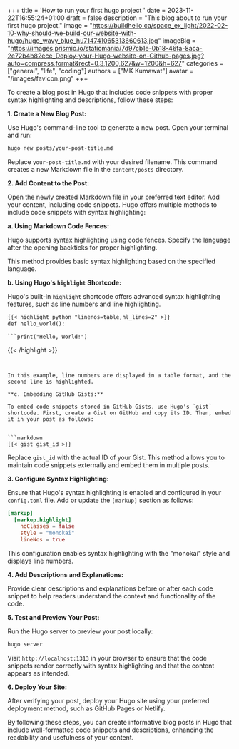+++
title = 'How to run your first hugo project '
date = 2023-11-22T16:55:24+01:00
draft = false
description = "This blog about to run your first hugo project."
image = "https://buildhello.ca/space_ex_light/2022-02-10-why-should-we-build-our-website-with-hugo/hugo_wavy_blue_hu714741065313660613.jpg"
imageBig = "https://images.prismic.io/staticmania/7d97cb1e-0b18-46fa-8aca-2e72b4b82ece_Deploy-your-Hugo-website-on-Github-pages.jpg?auto=compress,format&rect=0,3,1200,627&w=1200&h=627"
categories = ["general", "life", "coding"]
authors = ["MK Kumawat"]
avatar = "/images/favicon.png"
+++

To create a blog post in Hugo that includes code snippets with proper syntax highlighting and descriptions, follow these steps:

**1. Create a New Blog Post:**

Use Hugo's command-line tool to generate a new post. Open your terminal and run:

```bash
hugo new posts/your-post-title.md
```

Replace `your-post-title.md` with your desired filename. This command creates a new Markdown file in the `content/posts` directory.

**2. Add Content to the Post:**

Open the newly created Markdown file in your preferred text editor. Add your content, including code snippets. Hugo offers multiple methods to include code snippets with syntax highlighting:

**a. Using Markdown Code Fences:**

Hugo supports syntax highlighting using code fences. Specify the language after the opening backticks for proper highlighting.

This method provides basic syntax highlighting based on the specified language.

**b. Using Hugo's `highlight` Shortcode:**

Hugo's built-in `highlight` shortcode offers advanced syntax highlighting features, such as line numbers and line highlighting.

```markdown
{{< highlight python "linenos=table,hl_lines=2" >}}
def hello_world():
```

    ```print("Hello, World!")

{{< /highlight >}}

````


In this example, line numbers are displayed in a table format, and the second line is highlighted.

**c. Embedding GitHub Gists:**

To embed code snippets stored in GitHub Gists, use Hugo's `gist` shortcode. First, create a Gist on GitHub and copy its ID. Then, embed it in your post as follows:


```markdown
{{< gist gist_id >}}
````

Replace `gist_id` with the actual ID of your Gist. This method allows you to maintain code snippets externally and embed them in multiple posts.

**3. Configure Syntax Highlighting:**

Ensure that Hugo's syntax highlighting is enabled and configured in your `config.toml` file. Add or update the `[markup]` section as follows:

```toml
[markup]
  [markup.highlight]
    noClasses = false
    style = "monokai"
    lineNos = true
```

This configuration enables syntax highlighting with the "monokai" style and displays line numbers.

**4. Add Descriptions and Explanations:**

Provide clear descriptions and explanations before or after each code snippet to help readers understand the context and functionality of the code.

**5. Test and Preview Your Post:**

Run the Hugo server to preview your post locally:

```bash
hugo server
```

Visit `http://localhost:1313` in your browser to ensure that the code snippets render correctly with syntax highlighting and that the content appears as intended.

**6. Deploy Your Site:**

After verifying your post, deploy your Hugo site using your preferred deployment method, such as GitHub Pages or Netlify.

By following these steps, you can create informative blog posts in Hugo that include well-formatted code snippets and descriptions, enhancing the readability and usefulness of your content.

